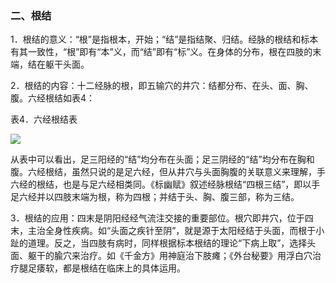 ### 二、根结

1．根结的意义：“根”是指根本，开始；“结”是指结聚、归结。经脉的根结和标本有其一致性，“根”即有“本”义，而“结”即有“标”义。在身体的分布，根在四肢的末端，结在躯干头面。

2．根结的内容：十二经脉的根，即五输穴的井穴：结都分布、在头、面、胸、腹。六经根结如表4：

表4．六经根结表

![](./img/表4.jpg)

从表中可以看出，足三阳经的“结”均分布在头面；足三阴经的“结”均分布在胸和腹。六经根结，虽然只说的是足六经，但从井穴与头面胸腹的关联意义来理解，手六经的根结，也是与足六经相类同。《标幽赋》叙述经脉根结“四根三结”，即以手足六经并以四肢末端为根，称为四根；并结于头、胸、腹三部，称为三结。

3．根结的应用：四末是阴阳经经气流注交接的重要部位。根穴即井穴，位于四末，主治全身性疾病。如“头面之疾针至阴”，就是源于太阳经结于头面，而根于小趾的道理。反之，当四肢有病时，同样根据标本根结的理论“下病上取”，选择头面、躯干的腧穴来治疗。如《千金方》用神庭治下肢瘫；《外台秘要》用浮白穴治疗腿足痿软，都是根结在临床上的具体运用。 
